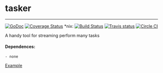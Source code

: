 # tasker
---

[![GoDoc](https://godoc.org/github.com/webdeskltd/tasker?status.png)](http://godoc.org/github.com/webdeskltd/tasker)
[![Coverage Status](https://coveralls.io/repos/webdeskltd/tasker/badge.svg?branch=master&service=github)](https://coveralls.io/github/webdeskltd/tasker?branch=master)
*nix: [![Build Status](https://drone.io/github.com/webdeskltd/tasker/status.png)](https://drone.io/github.com/webdeskltd/tasker/latest)
[![Travis status](https://travis-ci.org/webdeskltd/tasker.svg "travis status")](https://travis-ci.org/webdeskltd/tasker.svg)
[![Circle CI](https://circleci.com/gh/webdeskltd/tasker.svg?style=svg)](https://circleci.com/gh/webdeskltd/tasker)

A handy tool for streaming perform many tasks

#### Dependences:

	- none

[Example](https://github.com/webdeskltd/tasker/blob/master/example/example.go)
